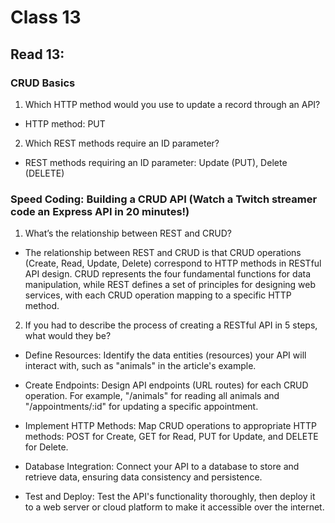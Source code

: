 # Class 13

## Read 13:

### CRUD Basics

1. Which HTTP method would you use to update a record through an API?
- HTTP method: PUT

2. Which REST methods require an ID parameter?
- REST methods requiring an ID parameter: Update (PUT), Delete (DELETE)

### Speed Coding: Building a CRUD API (Watch a Twitch streamer code an Express API in 20 minutes!)

1. What’s the relationship between REST and CRUD?
- The relationship between REST and CRUD is that CRUD operations (Create, Read, Update, Delete) correspond to HTTP methods in RESTful API design. CRUD represents the four fundamental functions for data manipulation, while REST defines a set of principles for designing web services, with each CRUD operation mapping to a specific HTTP method.

2. If you had to describe the process of creating a RESTful API in 5 steps, what would they be?
  - Define Resources: Identify the data entities (resources) your API will interact with, such as "animals" in the article's example.

  - Create Endpoints: Design API endpoints (URL routes) for each CRUD operation. For example, "/animals" for reading all animals and "/appointments/:id" for updating a specific appointment.

  - Implement HTTP Methods: Map CRUD operations to appropriate HTTP methods: POST for Create, GET for Read, PUT for Update, and DELETE for Delete.

  - Database Integration: Connect your API to a database to store and retrieve data, ensuring data consistency and persistence.

  - Test and Deploy: Test the API's functionality thoroughly, then deploy it to a web server or cloud platform to make it accessible over the internet.